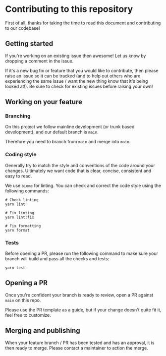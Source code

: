 # Contributing to this repository

First of all, thanks for taking the time to read this document and contributing to our codebase!

## Getting started

If you're working on an existing issue then awesome! Let us know by dropping a comment in the issue.

If it's a new bug fix or feature that you would like to contribute, then please raise an issue so it can be tracked (and to help out others who are experiencing the same issue / want the new thing know that it's being looked at!). Be sure to check for existing issues before raising your own!

## Working on your feature

### Branching

On this project we follow mainline development (or trunk based development), and our default branch is `main`.

Therefore you need to branch from `main` and merge into `main`.

### Coding style

Generally try to match the style and conventions of the code around your changes. Ultimately we want code that is clear, concise, consistent and easy to read.

We use `biome` for linting. You can check and correct the code style using the following commands:

```console
# Check linting
yarn lint

# Fix linting
yarn lint:fix

# Fix formatting
yarn format
```

### Tests

Before opening a PR, please run the following command to make sure your branch will build and pass all the checks and tests:

```console
yarn test
```

## Opening a PR

Once you're confident your branch is ready to review, open a PR against `main` on this repo.

Please use the PR template as a guide, but if your change doesn't quite fit it, feel free to customize.

## Merging and publishing

When your feature branch / PR has been tested and has an approval, it is then ready to merge. Please contact a maintainer to action the merge.
